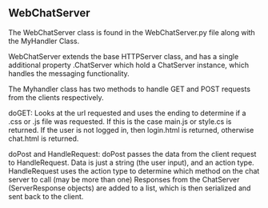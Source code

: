 ## WebChatServer ##

The WebChatServer class is found in the WebChatServer.py file along with the MyHandler Class.

WebChatServer extends the base HTTPServer class, and has a single additional property
.ChatServer
which hold a ChatServer instance, which handles the messaging functionality.

The Myhandler class has two methods to handle GET and POST requests from the clients respectively.

doGET:
Looks at the url requested and uses the ending to determine if a .css or .js file was requested.  If this is the case main.js or style.cs is returned.
If the user is not logged in, then login.html is returned,
otherwise chat.html is returned.

doPost and HandleRequest:
doPost passes the data from the client request to HandleRequest.  Data is just a string (the user input), and an action type.
HandleRequest uses the action type to determine which method on the chat server to call (may be more than one)
Responses from the ChatServer (ServerResponse objects) are added to a list, which is then serialized and sent back to the client.